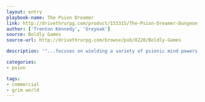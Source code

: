 ```yaml
---
layout: entry
playbook-name: The Psion Dreamer
link: http://drivethrurpg.com/product/153315/The-Psion-Dreamer-Dungeon-World-Grim-World-compatible
author: ['Trenton Kennedy', 'Greyoak']
source: Boldly Games
source-url: http://drivethrurpg.com/browse/pub/8220/Boldly-Games

description: '"...focuses on wielding a variety of psionic mind powers."'

categories:
- psion

tags:
- commercial
- grim world
---
```

